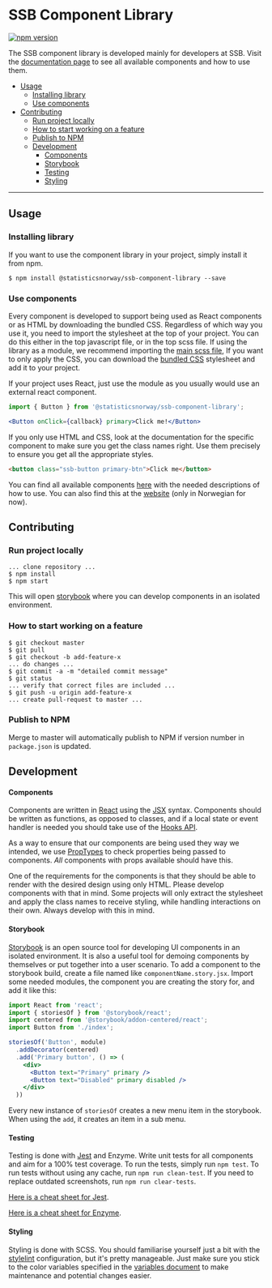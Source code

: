 # SSB Component Library
[![npm version](https://badge.fury.io/js/%40statisticsnorway%2Fssb-component-library.svg)](https://badge.fury.io/js/%40statisticsnorway%2Fssb-component-library)

The SSB component library is developed mainly for developers at SSB.
Visit the [documentation page](https://github.com/statisticsnorway/design-system) to see all available components and how to use them.
- [Usage](#usage)
    - [Installing library](#installing-library)
    - [Use components](#use-components)
- [Contributing](#contributing)
    - [Run project locally](#run-project-locally)
    - [How to start working on a feature](#how-to-start-working-on-a-feature)
    - [Publish to NPM](#publish-to-npm)
    - [Development](#development)
        - [Components](#components)
        - [Storybook](#storybook)
        - [Testing](#testing)
        - [Styling](#styling)
----
## Usage
### Installing library
If you want to use the component library in your project, simply install it from npm.

``$ npm install @statisticsnorway/ssb-component-library --save``

### Use components
Every component is developed to support being used as React components or as HTML by downloading the bundled CSS.
Regardless of which way you use it, you need to import the stylesheet at the top of your project.
You can do this either in the top javascript file, or in the top scss file. If using the library as a module, we recommend importing the [main scss file](./src/main.scss),
If you want to only apply the CSS, you can download the [bundled CSS](./lib/bundle.css) stylesheet and add it to your project.
 
If your project uses React, just use the module as you usually would use an external react component.
```jsx harmony
import { Button } from '@statisticsnorway/ssb-component-library';

<Button onClick={callback} primary>Click me!</Button>
```

If you only use HTML and CSS, look at the documentation for the specific component to make sure you get the class names right.
Use them precisely to ensure you get all the appropriate styles. 
````html
<button class="ssb-button primary-btn">Click me</button>
````

You can find all available components [here](src/components) with the needed descriptions of how to use.
You can also find this at the [website](https://statisticsnorway.github.io/design-system/#/components) (only in Norwegian for now).

## Contributing
### Run project locally
```
... clone repository ...
$ npm install
$ npm start
```

This will open [storybook](#storybook) where you can develop components in an isolated environment. 

### How to start working on a feature
```
$ git checkout master
$ git pull
$ git checkout -b add-feature-x
... do changes ...
$ git commit -a -m "detailed commit message"
$ git status
... verify that correct files are included ...
$ git push -u origin add-feature-x
... create pull-request to master ...
```

### Publish to NPM
Merge to master will automatically publish to NPM if version number in `package.json` is updated.

## Development

#### Components
Components are written in [React](https://reactjs.org/) using the [JSX](https://reactjs.org/docs/introducing-jsx.html) syntax.
Components should be written as functions, as opposed to classes, and if a local state or event handler is needed you should
take use of the [Hooks API](https://reactjs.org/docs/hooks-intro.html).

As a way to ensure that our components are being used they way we intended, we use [PropTypes](https://www.npmjs.com/package/prop-types)
to check properties being passed to components. _All_ components with props available should have this.

One of the requirements for the components is that they should be able to render with the desired design using only HTML.
Please develop components with that in mind. Some projects will only extract the stylesheet and apply the class names to receive styling,
while handling interactions on their own. Always develop with this in mind.

#### Storybook
[Storybook](https://storybook.js.org/) is an open source tool for developing UI components in an isolated environment.
It is also a useful tool for demoing components by themselves or put together into a user scenario.
To add a component to the storybook build, create a file named like `componentName.story.jsx`.
Import some needed modules, the component you are creating the story for, and add it like this:
```jsx harmony
import React from 'react';
import { storiesOf } from '@storybook/react';
import centered from '@storybook/addon-centered/react';
import Button from './index';

storiesOf('Button', module)
  .addDecorator(centered)
  .add('Primary button', () => (
    <div>
      <Button text="Primary" primary />
      <Button text="Disabled" primary disabled />
    </div>
  ))
```
Every new instance of `storiesOf` creates a new menu item in the storybook. When using the `add`, it creates an item in
a sub menu. 

#### Testing
Testing is done with [Jest](https://jestjs.io/en/) and Enzyme. Write unit tests for all components and aim for a 100% test coverage. 
To run the tests, simply run `npm test`. To run tests without using any cache, run `npm run clean-test`.
If you need to replace outdated screenshots, run `npm run clear-tests`.

[Here is a cheat sheet for Jest](https://github.com/sapegin/jest-cheat-sheet).

[Here is a cheat sheet for Enzyme](https://devhints.io/enzyme). 

#### Styling
Styling is done with SCSS. You should familiarise yourself just a bit with the [stylelint](./.stylelintrc) configuration,
but it's pretty manageable. Just make sure you stick to the color variables specified in the [variables document](./src/style/_variables.scss)
to make maintenance and potential changes easier. 
